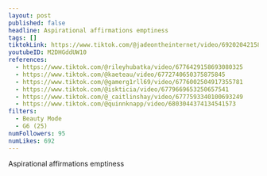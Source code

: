 ```yaml
---
layout: post
published: false
headline: Aspirational affirmations emptiness
tags: []
tiktokLink: https://www.tiktok.com/@jadeontheinternet/video/6920204215801384198
youtubeID: M2DHGddUW10
references:
  - https://www.tiktok.com/@rileyhubatka/video/6776429158693080325
  - https://www.tiktok.com/@kaeteau/video/6772740650375875845
  - https://www.tiktok.com/@gamerg1rll69/video/6776002504917355781
  - https://www.tiktok.com/@iskticia/video/6779669653250657541
  - https://www.tiktok.com/@_caitlinshay/video/6777593340100693249
  - https://www.tiktok.com/@quinnknapp/video/6803044374134541573
filters:
  - Beauty Mode
  - G6 (25)
numFollowers: 95
numLikes: 692
---
```


Aspirational affirmations emptiness
